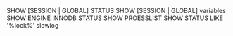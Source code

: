SHOW [SESSION | GLOBAL] STATUS
SHOW [SESSION | GLOBAL] variables
SHOW ENGINE INNODB STATUS
SHOW PROESSLIST
SHOW STATUS LIKE '%lock%'
slowlog 

